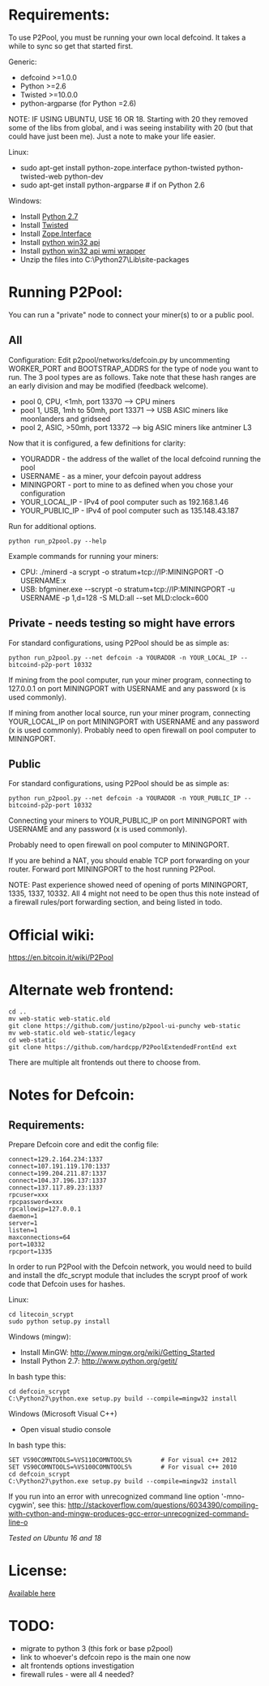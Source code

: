 Requirements:
=========================
To use P2Pool, you must be running your own local defcoind. It takes a while to sync so get that started first.


Generic:
* defcoind >=1.0.0
* Python >=2.6
* Twisted >=10.0.0
* python-argparse (for Python =2.6)

NOTE: IF USING UBUNTU, USE 16 OR 18. Starting with 20 they removed some of the libs from global, and i was seeing instability with 20 (but that could have just been me). Just a note to make your life easier.

Linux:
* sudo apt-get install python-zope.interface python-twisted python-twisted-web python-dev
* sudo apt-get install python-argparse # if on Python 2.6

Windows:
* Install [Python 2.7](http://www.python.org/getit/)
* Install [Twisted](http://twistedmatrix.com/trac/wiki/Downloads)
* Install [Zope.Interface](http://pypi.python.org/pypi/zope.interface/3.8.0)
* Install [python win32 api](http://sourceforge.net/projects/pywin32/files/pywin32/Build%20218/)
* Install [python win32 api wmi wrapper](https://pypi.python.org/pypi/WMI/#downloads)
* Unzip the files into C:\Python27\Lib\site-packages


Running P2Pool:
=========================

You can run a "private" node to connect your miner(s) to or a public pool.


All
-------------------------
Configuration:
Edit p2pool/networks/defcoin.py by uncommenting WORKER_PORT and BOOTSTRAP_ADDRS for the type of node you want to run. The 3 pool types are as follows. Take note that these hash ranges are an early division and may be modified (feedback welcome).
* pool 0, CPU, <1mh, port 13370 --> CPU miners
* pool 1, USB, 1mh to 50mh, port 13371 --> USB ASIC miners like moonlanders and gridseed
* pool 2, ASIC, >50mh, port 13372 --> big ASIC miners like antminer L3


Now that it is configured, a few definitions for clarity:
* YOURADDR - the address of the wallet of the local defcoind running the pool
* USERNAME - as a miner, your defcoin payout address
* MININGPORT - port to mine to as defined when you chose your configuration
* YOUR_LOCAL_IP - IPv4 of pool computer such as 192.168.1.46
* YOUR_PUBLIC_IP - IPv4 of pool computer such as 135.148.43.187


Run for additional options.

    python run_p2pool.py --help


Example commands for running your miners:
* CPU: ./minerd -a scrypt -o stratum+tcp://IP:MININGPORT -O USERNAME:x
* USB: bfgminer.exe --scrypt -o stratum+tcp://IP:MININGPORT -u USERNAME -p 1,d=128 -S MLD:all --set MLD:clock=600


Private - needs testing so might have errors
-------------------------
For standard configurations, using P2Pool should be as simple as:

    python run_p2pool.py --net defcoin -a YOURADDR -n YOUR_LOCAL_IP --bitcoind-p2p-port 10332

If mining from the pool computer, run your miner program, connecting to 127.0.0.1 on port MININGPORT with USERNAME and any password (x is used commonly).

If mining from another local source, run your miner program, connecting YOUR_LOCAL_IP on port MININGPORT with USERNAME and any password (x is used commonly). Probably need to open firewall on pool computer to MININGPORT.


Public
-------------------------
For standard configurations, using P2Pool should be as simple as:

    python run_p2pool.py --net defcoin -a YOURADDR -n YOUR_PUBLIC_IP --bitcoind-p2p-port 10332

Connecting your miners to YOUR_PUBLIC_IP on port MININGPORT with USERNAME and any password (x is used commonly).

Probably need to open firewall on pool computer to MININGPORT.

If you are behind a NAT, you should enable TCP port forwarding on your router. Forward port MININGPORT to the host running P2Pool.


NOTE: Past experience showed need of opening of ports MININGPORT, 1335, 1337, 10332. All 4 might not need to be open thus this note instead of a firewall rules/port forwarding section, and being listed in todo.



Official wiki:
=========================
https://en.bitcoin.it/wiki/P2Pool


Alternate web frontend:
=========================

    cd ..
    mv web-static web-static.old
    git clone https://github.com/justino/p2pool-ui-punchy web-static
    mv web-static.old web-static/legacy
    cd web-static
    git clone https://github.com/hardcpp/P2PoolExtendedFrontEnd ext

There are multiple alt frontends out there to choose from.


Notes for Defcoin:
=========================
Requirements:
-------------------------
Prepare Defcoin core and edit the config file:

    connect=129.2.164.234:1337
    connect=107.191.119.170:1337
    connect=199.204.211.87:1337
    connect=104.37.196.137:1337
    connect=137.117.89.23:1337
    rpcuser=xxx
    rpcpassword=xxx
    rpcallowip=127.0.0.1
    daemon=1
    server=1
    listen=1
    maxconnections=64
    port=10332
    rpcport=1335

In order to run P2Pool with the Defcoin network, you would need to build and install the
dfc_scrypt module that includes the scrypt proof of work code that Defcoin uses for hashes.

Linux:

    cd litecoin_scrypt
    sudo python setup.py install

Windows (mingw):
* Install MinGW: http://www.mingw.org/wiki/Getting_Started
* Install Python 2.7: http://www.python.org/getit/

In bash type this:

    cd defcoin_scrypt
    C:\Python27\python.exe setup.py build --compile=mingw32 install

Windows (Microsoft Visual C++)
* Open visual studio console

In bash type this:

    SET VS90COMNTOOLS=%VS110COMNTOOLS%        # For visual c++ 2012
    SET VS90COMNTOOLS=%VS100COMNTOOLS%        # For visual c++ 2010
    cd defcoin_scrypt
    C:\Python27\python.exe setup.py build --compile=mingw32 install
	
If you run into an error with unrecognized command line option '-mno-cygwin', see this:
http://stackoverflow.com/questions/6034390/compiling-with-cython-and-mingw-produces-gcc-error-unrecognized-command-line-o

_Tested on Ubuntu 16 and 18_


License:
=========================
[Available here](COPYING)


TODO:
=========================
* migrate to python 3 (this fork or base p2pool)
* link to whoever's defcoin repo is the main one now
* alt frontends options investigation
* firewall rules - were all 4 needed?